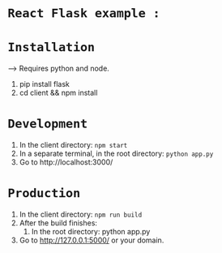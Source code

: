 # `React Flask example : `

# `Installation`

--> Requires python and node.

1. pip install flask
2. cd client && npm install

# `Development`

1. In the client directory: `npm start`
2. In a separate terminal, in the root directory: `python app.py`
3. Go to http://localhost:3000/

# `Production`

1. In the client directory: `npm run build`
2. After the build finishes:
   1. In the root directory: python app.py
3. Go to http://127.0.0.1:5000/ or your domain.
